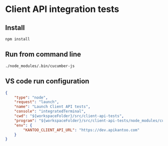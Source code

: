 # Client API integration tests

## Install

```shell
npm install
```

## Run from command line

```shell
./node_modules/.bin/cucumber-js
```

## VS code run configuration

```json
{
    "type": "node",
    "request": "launch",
    "name": "Launch Client API tests",
    "console": "integratedTerminal",
    "cwd": "${workspaceFolder}/src/client-api-tests",
    "program": "${workspaceFolder}/src/client-api-tests/node_modules/cucumber/bin/cucumber-js",
    "env": {
        "KANTOO_CLIENT_API_URL": "https://dev.apikantoo.com"
    }
}
```
